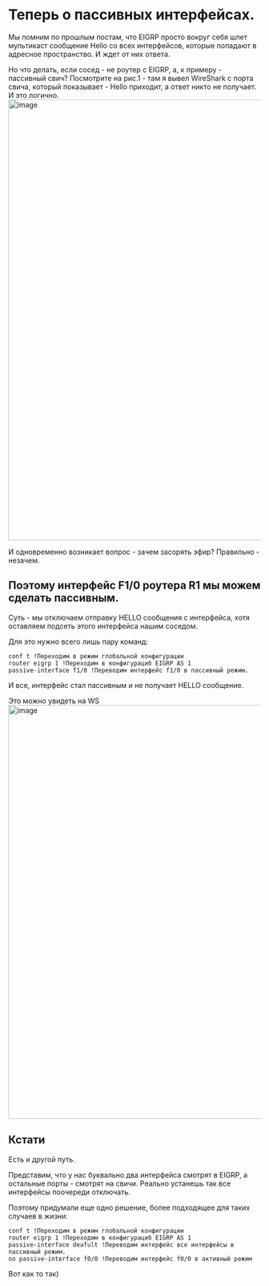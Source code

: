 # Теперь о пассивных интерфейсах. 

Мы помним по прошлым постам, что EIGRP просто вокруг себя шлет мультикаст сообщение Hello со всех интерфейсов, которые попадают в адресное пространство. И ждет от них ответа. 

Но что делать, если сосед - не роутер с EIGRP, а, к примеру - пассивный свич? Посмотрите на рис.1 - там я вывел WireShark с порта свича, который показывает - Hello приходит, а ответ никто не получает. И это логично. 
<img width="1774" height="879" alt="image" src="https://github.com/user-attachments/assets/f55a80fb-3503-4193-b699-78aad640de5a" />

И одновременно возникает вопрос - зачем засорять эфир? Правильно - незачем. 

## Поэтому интерфейс F1/0 роутера R1 мы можем сделать пассивным. 

Суть - мы отключаем отправку HELLO сообщения с интерфейса, хотя оставляем подсеть этого интерфейса нашим соседом. 

Для это нужно всего лишь пару команд: 
```
conf t !Переходим в режим глобальной конфигурации
router eigrp 1 !Переходим в конфигурациб EIGRP AS 1
passive-interface f1/0 !Переводим интерфейс f1/0 в пассивный режим. 
```

И все, интерфейс стал пассивным и не получает HELLO сообщение. 

Это можно увидеть на WS<img width="1752" height="825" alt="image" src="https://github.com/user-attachments/assets/f9f62c13-3e5f-4509-a276-e7f0e0ae0f87" />

## Кстати

Есть и другой путь. 

Представим, что у нас буквально два интерфейса смотрят в EIGRP, а остальные порты - смотрят на свичи. Реально устанешь так все интерфейсы поочереди отключать. 

Поэтому придумали еще одно решение, более подходящее для таких случаев в жизни:

```
conf t !Переходим в режим глобальной конфигурации
router eigrp 1 !Переходим в конфигурациб EIGRP AS 1
passive-interface deafult !Переводим интерфейс все интерфейсы в пассивный режим.
no passive-interface f0/0 !Переводим интерфейс f0/0 в активный режим
```

Вот как то так) 
